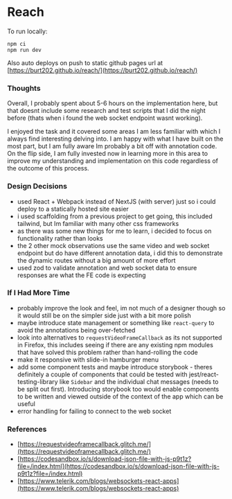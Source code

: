 # Reach

To run locally:

```
npm ci
npm run dev
```

Also auto deploys on push to static github pages url at [https://burt202.github.io/reach/](https://burt202.github.io/reach/)

### Thoughts

Overall, I probably spent about 5-6 hours on the implementation here, but that doesnt include some research and test scripts that I did the night before (thats when i found the web socket endpoint wasnt working).

I enjoyed the task and it covered some areas I am less familiar with which I always find interesting delving into. I am happy with what I have built on the most part, but I am fully aware Im probably a bit off with annotation code. On the flip side, I am fully invested now in learning more in this area to improve my understanding and implementation on this code regardless of the outcome of this process.

### Design Decisions

- used React + Webpack instead of NextJS (with server) just so i could deploy to a statically hosted site easier
- i used scaffolding from a previous project to get going, this included tailwind, but Im familiar with many other css frameworks
- as there was some new things for me to learn, i decided to focus on functionality rather than looks
- the 2 other mock observations use the same video and web socket endpoint but do have different annotation data, i did this to demonstrate the dynamic routes without a big amount of more effort
- used zod to validate annotation and web socket data to ensure responses are what the FE code is expecting

### If I Had More Time

- probably improve the look and feel, im not much of a designer though so it would still be on the simpler side just with a bit more polish
- maybe introduce state management or something like `react-query` to avoid the annotations being over-fetched
- look into alternatives to `requestVideoFrameCallback` as its not supported in Firefox, this includes seeing if there are any existing npm modules that have solved this problem rather than hand-rolling the code
- make it responsive with slide-in hamburger menu
- add some component tests and maybe introduce storybook - theres definitely a couple of components that could be tested with jest/react-testing-library like `Sidebar` and the individual chat messages (needs to be split out first). Introducing storybook too would enable components to be written and viewed outside of the context of the app which can be useful
- error handling for failing to connect to the web socket

### References

- [https://requestvideoframecallback.glitch.me/](https://requestvideoframecallback.glitch.me/)
- [https://codesandbox.io/s/download-json-file-with-js-p9t1z?file=/index.html](https://codesandbox.io/s/download-json-file-with-js-p9t1z?file=/index.html)
- [https://www.telerik.com/blogs/websockets-react-apps](https://www.telerik.com/blogs/websockets-react-apps)
